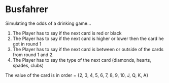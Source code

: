 # Busfahrer
 Simulating the odds of a drinking game...
 
1. The Player has to say if the next card is red or black
2. The Player has to say if the next card is higher or lower then the card he got in round 1
3. The Player has to say if the next card is between or outside of the cards from round 1 and 2.
4. The Player has to say the type of the next card (diamonds, hearts, spades, clubs)

The value of the card is in order = {2, 3, 4, 5, 6, 7, 8, 9, 10, J, Q, K, A}
